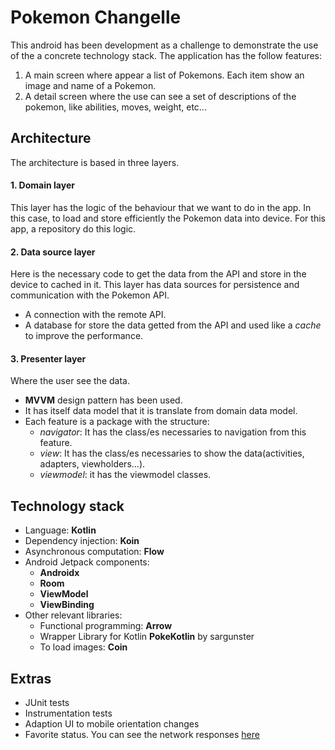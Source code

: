 # Pokemon Changelle
This android has been development as a challenge to demonstrate the use of the a concrete technology stack. The application has the follow features:
1. A main screen where appear a list of Pokemons. Each item show an image and name of a Pokemon.
2. A detail screen where the use can see a set of descriptions of the pokemon, like abilities, moves, weight, etc...

## Architecture
The architecture is based in three layers.

#### 1. Domain layer
This layer has the logic of the behaviour that we want to do in the app. In this case, to load and store efficiently the Pokemon data into device. For this app, a repository do this logic.

#### 2. Data source layer
Here is the necessary code to get the data from the API and store in the device to cached in it. This layer has data sources for persistence and communication with the Pokemon API.
- A connection with the remote API.
- A database for store the data getted from the API and used like a *cache* to improve the performance.


#### 3. Presenter layer
Where the user see the data.
- **MVVM** design pattern has been used.
- It has itself data model that it is translate from domain data model.
- Each feature is a package with the structure:
  - *navigator*: It has the class/es necessaries to navigation from this feature.
  - *view*: It has the class/es necessaries to show the data(activities, adapters, viewholders...).
  - *viewmodel*: it has the viewmodel classes.

## Technology stack
- Language: **Kotlin**
- Dependency injection: **Koin**
- Asynchronous computation: **Flow**
- Android Jetpack components:
  - **Androidx**
  - **Room**
  - **ViewModel**
  - **ViewBinding**
- Other relevant libraries:
  - Functional programming: **Arrow**
  - Wrapper Library for Kotlin **PokeKotlin** by sargunster
  - To load images: **Coin**

## Extras
- JUnit tests
- Instrumentation tests
- Adaption UI to mobile orientation changes
- Favorite status. You can see the network responses [here](https://webhook.site/a1dfe050-4748-437d-8040-fe60f4917923)
